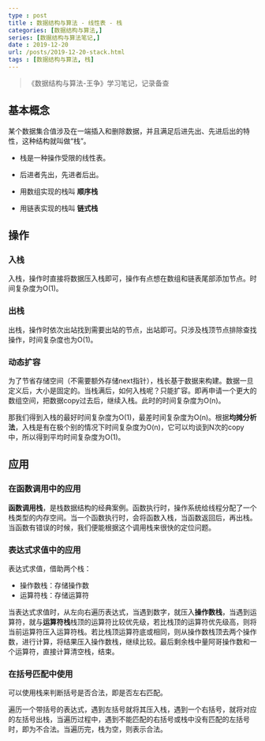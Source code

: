 ```yaml
---
type : post
title : 数据结构与算法 - 线性表 - 栈
categories: [数据结构与算法,] 
series: [数据结构与算法笔记,]
date : 2019-12-20
url: /posts/2019-12-20-stack.html 
tags : [数据结构与算法, 栈]
---
```


> 《数据结构与算法-王争》学习笔记，记录备查

## 基本概念 

某个数据集合值涉及在一端插入和删除数据，并且满足后进先出、先进后出的特性，这种结构就叫做“栈”。

- 栈是一种操作受限的线性表。
- 后进者先出，先进者后出。

- 用数组实现的栈叫 **顺序栈**
- 用链表实现的栈叫 **链式栈**

## 操作 

### 入栈

入栈，操作时直接将数据压入栈即可，操作有点想在数组和链表尾部添加节点。时间复杂度为O(1)。

### 出栈

出栈，操作时依次出站找到需要出站的节点，出站即可。只涉及栈顶节点排除查找操作，时间复杂度也为O(1)。

### 动态扩容

为了节省存储空间（不需要额外存储next指针），栈长基于数据来构建。数据一旦定义后，大小是固定的。当栈满后，如何入栈呢？只能扩容。即再申请一个更大的数组空间，把数据copy过去后，继续入栈。此时的时间复杂度为O(n)。

那我们得到入栈的最好时间复杂度为O(1)，最差时间复杂度为O(n)。根据**均摊分析法**，入栈是有在极个别的情况下时间复杂度为O(n)，它可以均谈到N次的copy中，所以得到平均时间复杂度为O(1)。

## 应用

### 在函数调用中的应用

**函数调用栈**，是栈数据结构的经典案例。函数执行时，操作系统给线程分配了一个栈类型的内存空间。当一个函数执行时，会将函数入栈，当函数返回后，再出栈。当函数有错误的时候，我们便能根据这个调用栈来很快的定位问题。

### 表达式求值中的应用

表达式求值，借助两个栈：

- 操作数栈：存储操作数
- 运算符栈：存储运算符

当表达式求值时，从左向右遍历表达式，当遇到数字，就压入**操作数栈**，当遇到运算符，就与**运算符栈**栈顶的运算符比较优先级，若比栈顶的运算符优先级高，则将当前运算符压入运算符栈。若比栈顶运算符底或相同，则从操作数栈顶去两个操作数，进行计算，将结果压入操作数栈，继续比较。最后剩余栈中量阿哥操作数和一个运算符，直接计算清空栈，结束。

### 在括号匹配中使用

可以使用栈来判断括号是否合法，即是否左右匹配。

遍历一个带括号的表达式，遇到左括号就将其压入栈，遇到一个右括号，就将对应的左括号出栈，当遍历过程中，遇到不能匹配的右括号或栈中没有匹配的左括号时，即为不合法。当遍历完，栈为空，则表示合法。

